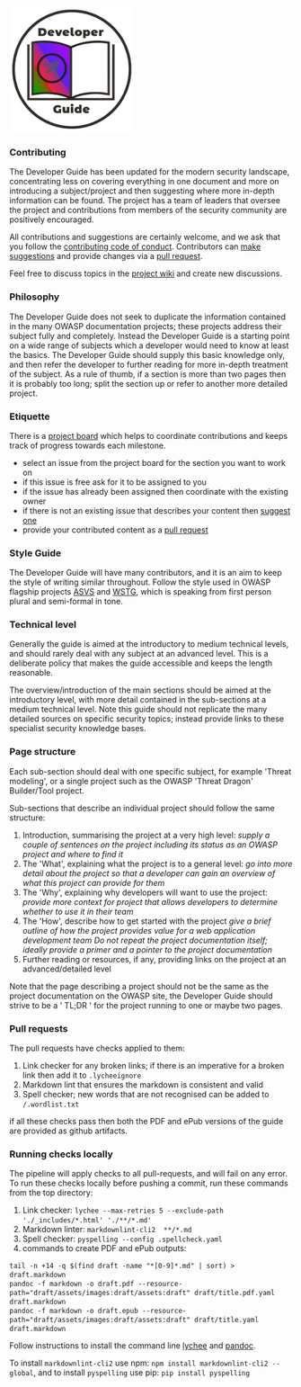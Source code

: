 <img src="assets/images/dg_logo_bbd.png" alt="DevGuide logo" height="220px"/>

### Contributing

The Developer Guide has been updated for the modern security landscape,
concentrating less on covering everything in one document and more on introducing a subject/project
and then suggesting where more in-depth information can be found.
The project has a team of leaders that oversee the project
and contributions from members of the security community are positively encouraged.

All contributions and suggestions are certainly welcome, and we ask that
you follow the [contributing code of conduct][conduct].
Contributors can [make suggestions][issues] and provide changes via a [pull request][request].

Feel free to discuss topics in the [project wiki][wiki] and create new discussions.

### Philosophy

The Developer Guide does not seek to duplicate the information contained in the many OWASP documentation projects;
these projects address their subject fully and completely.
Instead the Developer Guide is a starting point on a wide range of subjects
which a developer would need to know at least the basics.
The Developer Guide should supply this basic knowledge only,
and then refer the developer to further reading for more in-depth treatment of the subject.
As a rule of thumb, if a section is more than two pages then it is probably too long;
split the section up or refer to another more detailed project.

### Etiquette

There is a [project board][dashboard] which helps to coordinate contributions
and keeps track of progress towards each milestone.

* select an issue from the project board for the section you want to work on
* if this issue is free ask for it to be assigned to you
* if the issue has already been assigned then coordinate with the existing owner
* if there is not an existing issue that describes your content then [suggest one][issues]
* provide your contributed content as a [pull request][request]

### Style Guide

The Developer Guide will have many contributors, and it is an aim to keep the style of writing similar throughout.
Follow the style used in OWASP flagship projects [ASVS][asvs] and [WSTG][wstg],
which is speaking from first person plural and semi-formal in tone.

### Technical level

Generally the guide is aimed at the introductory to medium technical levels,
and should rarely deal with any subject at an advanced level.
This is a deliberate policy that makes the guide accessible and keeps the length reasonable.

The overview/introduction of the main sections should be aimed at the introductory level,
with more detail contained in the sub-sections at a medium technical level.
Note this guide should not replicate the many detailed sources on specific security topics;
instead provide links to these specialist security knowledge bases.

### Page structure

Each sub-section should deal with one specific subject, for example 'Threat modeling',
or a single project such as the OWASP 'Threat Dragon' Builder/Tool project.

Sub-sections that describe an individual project should follow the same structure:

1. Introduction, summarising the project at a very high level:
  _supply a couple of sentences on the project including its status as an OWASP project and where to find it_
2. The 'What', explaining what the project is to a general level:
  _go into more detail about the project so that a developer can gain an overview of what this project can provide for them_
3. The 'Why', explaining why developers will want to use the project:
  _provide more context for project that allows developers to determine whether to use it in their team_
4. The 'How', describe how to get started with the project
  _give a brief outline of how the project provides value for a web application development team_
  _Do not repeat the project documentation itself; ideally provide a primer and a pointer to the project documentation_
5. Further reading or resources, if any, providing links on the project at an advanced/detailed level

Note that the page describing a project should not be the same as the project documentation on the OWASP site,
the Developer Guide should strive to be a ' TL;DR ' for the project running to one or maybe two pages.

### Pull requests

The pull requests have checks applied to them:

1. Link checker for any broken links; if there is an imperative for a broken link then add it to `.lycheeignore`
2. Markdown lint that ensures the markdown is consistent and valid
3. Spell checker; new words that are not recognised can be added to `/.wordlist.txt`

if all these checks pass then both the PDF and ePub versions of the guide are provided as github artifacts.

### Running checks locally

The pipeline will apply checks to all pull-requests, and will fail on any error.
To run these checks locally before pushing a commit, run these commands from the top directory:

1. Link checker: `lychee --max-retries 5 --exclude-path './_includes/*.html' './**/*.md'`
2. Markdown linter: `markdownlint-cli2  **/*.md`
3. Spell checker: `pyspelling --config .spellcheck.yaml`
4. commands to create PDF and ePub outputs:

```text
tail -n +14 -q $(find draft -name "*[0-9]*.md" | sort) > draft.markdown
pandoc -f markdown -o draft.pdf --resource-path="draft/assets/images:draft/assets:draft" draft/title.pdf.yaml draft.markdown
pandoc -f markdown -o draft.epub --resource-path="draft/assets/images:draft/assets:draft" draft/title.yaml draft.markdown
```

Follow instructions to install the command line [lychee][lychee-install] and [pandoc][pandoc-install].

To install `markdownlint-cli2` use npm: `npm install markdownlint-cli2 --global`,
and to install `pyspelling` use pip: `pip install pyspelling`

[asvs]: https://owasp.org/www-project-application-security-verification-standard/
[conduct]: code_of_conduct.md
[dashboard]: https://github.com/orgs/OWASP/projects/14/views/1
[issues]: https://github.com/OWASP/www-project-developer-guide/issues/new/choose
[lychee-install]: https://lychee.cli.rs/
[pandoc-install]: https://pandoc.org/installing.html
[request]: https://github.com/OWASP/www-project-developer-guide/pulls
[wiki]: https://github.com/OWASP/www-project-developer-guide/wiki
[wstg]: https://owasp.org/www-project-web-security-testing-guide/
